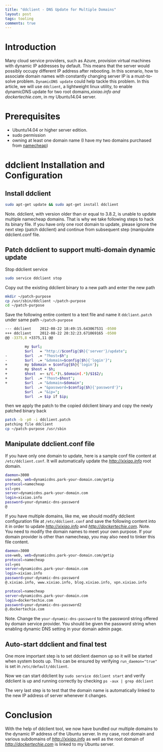 ```yaml
---
title: "ddclient - DNS Update for Multiple Domains"
layout: post
tags: tooling
comments: true
---
```


# Introduction

Many cloud service providers, such as Azure, provision virtual machines with dynamic IP addresses by default. This means that the server would possibly occupy different IP address after rebooting. In this scenario, how to associate domain names with constantly changing server IP is a must-to-solve problem. `DynamicDNS update` could help tackle this problem. In this article, we will use `ddclient`, a lightweight linux utility, to enable dynamicDNS update for two root domains,*xixiao.info and dockertechie.com*, in my Ubuntu14.04 server.

# Prerequisites

- Ubuntu14.04 or higher server edition.
- sudo permission
- owning at least one domain name (I have my two domains purchased from [namecheap](www.namecheap.com))


# ddclient Installation and Configuration

## Install ddclient

```bash
sudo apt-get update && sudo apt-get install ddclient
```

<p class="message">
Note. ddclient, with version older than or equal to 3.8.2, is unable to update multiple namecheap domains. That is why we take following steps to hack its binary file. If you have only one root domain to update, please ignore the next step (patch ddclient) and continue from subsequent step (manipulate ddclient.conf file.
</p>

## Patch ddclient to support multi-domain dynamic update

Stop ddclient service

```bash
sudo service ddclient stop
```

Copy out the existing ddclient binary to a new path and enter the new path

```bash
mkdir ~/patch-purpose
cp /usr/sbin/ddclient ~/patch-purpose
cd ~/patch-purpose
```

Save the following entire content to a text file and name it `ddclient.patch` under same path `~/patch-purpose`

```bash
--- ddclient    2012-08-22 18:49:15.643067531 -0500
+++ ddclient    2012-08-22 20:32:23.671069165 -0500
@@ -3375,8 +3375,11 @@

         my $url;
         $url   = "http://$config{$h}{'server'}/update";
-        $url  .= "?host=$h";
-        $url  .= "&domain=$config{$h}{'login'}";
+        my $domain = $config{$h}{'login'};
+        my $host = $h;
+        $host  =~ s/(.*)\.$domain(.*)/$1$2/;
+        $url  .= "?host=$host";
+        $url  .= "&domain=$domain";
         $url  .= "&password=$config{$h}{'password'}";
         $url  .= "&ip=";
         $url  .= $ip if $ip;
```

then we apply the patch to the copied ddclient binary and copy the newly patched binary back

```bash
patch -b -p0 -i ddclient.patch
patching file ddclient
cp ~/patch-purpose /usr/sbin
```

## Manipulate ddclient.conf file

If you have only one domain to update, here is a sample conf file content at `/etc/ddclient.conf`. It will automatically update the *http://xixiao.info* root domain.

```bash
daemon=3000
use=web, web=dynamicdns.park-your-domain.com/getip
protocol=namecheap
ssl=yes
server=dynamicdns.park-your-domain.com
login=xixiao.info
password=your-dynamic-dns-password
@
```

If you have multiple domains, like me, we should modify ddclient configuration file at `/etc/ddclient.conf` and save the following content into it in order to update *http://xixiao.info* and *http://dockertechie.com*.
Note. You need to modify the domain names to meet your own purpose. If your domain provider is other than namecheap, you may also need to tinker this file content.

```bash
daemon=3000
use=web, web=dynamicdns.park-your-domain.com/getip
protocol=namecheap
ssl=yes
server=dynamicdns.park-your-domain.com
login=xixiao.info
password=your-dynamic-dns-password
@.xixiao.info, www.xixiao.info, blog.xixiao.info, vpn.xixiao.info

protocol=namecheap
server=dynamicdns.park-your-domain.com
login=dockertechie.com
password=your-dynamic-dns-password2
@.dockertechie.com

```

Note. Change the `your-dynamic-dns-password` to the password string offered by domain service provider. You should be given the password string when enabling dynamic DNS setting in your domain admin page.

## Auto-start ddclient and final test

One more important step is to set ddclient daemon up so it will be started when system boots up. This can be ensured by verifying `run_daemon="true"` is set in `/etc/default/ddclient`.

Now we can start ddclient by `sudo service ddclient start` and verify ddclient is up and running correctly by checking `ps -aux | grep ddclient`

The very last step is to test that the domain name is automatically linked to the new IP address of server whenever it changes.

# Conclusion

With the help of ddclient tool, we now have bundled our multiple domains to the dynamic IP address of the Ubuntu server. In my case, root domain and various subdomains of *http://xixiao.info* as well as the root domain of *http://dockertechie.com* is linked to my Ubuntu server.
